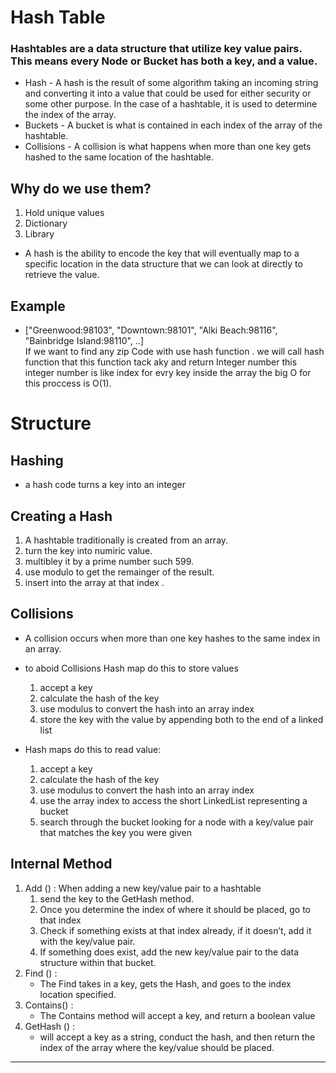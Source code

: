 # Hash Table

### Hashtables are a data structure that utilize key value pairs. This means every Node or Bucket has both a key, and a value.

* Hash - A hash is the result of some algorithm taking an incoming string and converting it into a value that could be used for either security or some other purpose. In the case of a hashtable, it is used to determine the index of the array.
* Buckets - A bucket is what is contained in each index of the array of the hashtable.
* Collisions - A collision is what happens when more than one key gets hashed to the same location of the hashtable.

## Why do we use them?

1. Hold unique values
2. Dictionary
3. Library

* A hash is the ability to encode the key that will eventually map to a specific location in the data structure that we can look at directly to retrieve the value.

## Example 

* ["Greenwood:98103", "Downtown:98101", "Alki Beach:98116", "Bainbridge Island:98110", ..]  
    If we want to find any zip Code with use hash function . we will call hash function that this function tack aky and return Integer number this integer number is like index for evry key inside the array the big O for this proccess is O(1).
    
# Structure 

## Hashing 

* a hash code turns a key into an integer 

## Creating a Hash 

1. A hashtable traditionally is created from an array.
2. turn the key into numiric value.
3. multibley it by a prime number such 599.
4. use modulo to get the remainger of the result.
5. insert into the array at that index .

## Collisions

* A collision occurs when more than one key hashes to the same index in an array.


* to aboid Collisions Hash map do this to store values 
    1. accept a key
    2. calculate the hash of the key
    3. use modulus to convert the hash into an array index
    4. store the key with the value by appending both to the end of a linked list
* Hash maps do this to read value:
    1. accept a key
    2. calculate the hash of the key
    3. use modulus to convert the hash into an array index
    4. use the array index to access the short LinkedList representing a bucket
    5. search through the bucket looking for a node with a key/value pair that matches the key you were given

## Internal Method

1. Add () : When adding a new key/value pair to a hashtable
    1. send the key to the GetHash method.
    2. Once you determine the index of where it should be placed, go to that index
    3. Check if something exists at that index already, if it doesn’t, add it with the key/value pair.
    4. If something does exist, add the new key/value pair to the data structure within that bucket.
2. Find () :  
   * The Find takes in a key, gets the Hash, and goes to the index location specified.
3. Contains() : 
    * The Contains method will accept a key, and return a boolean value
4. GetHash () :
    *  will accept a key as a string, conduct the hash, and then return the index of the array where the key/value should be placed.
___
